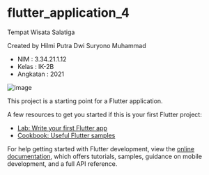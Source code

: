 # flutter_application_4

Tempat Wisata Salatiga

Created by Hilmi Putra Dwi Suryono Muhammad
- NIM : 3.34.21.1.12
- Kelas : IK-2B
- Angkatan : 2021

![image](https://user-images.githubusercontent.com/84674938/212345661-c1cdeab7-1daf-421c-ad43-6b2e57cccb5b.png)

This project is a starting point for a Flutter application.

A few resources to get you started if this is your first Flutter project:

- [Lab: Write your first Flutter app](https://docs.flutter.dev/get-started/codelab)
- [Cookbook: Useful Flutter samples](https://docs.flutter.dev/cookbook)

For help getting started with Flutter development, view the
[online documentation](https://docs.flutter.dev/), which offers tutorials,
samples, guidance on mobile development, and a full API reference.
